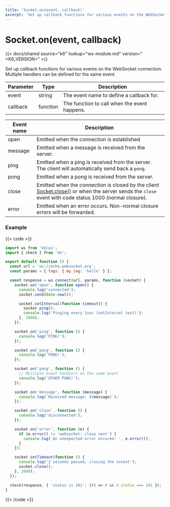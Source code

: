```yaml
---
title: 'Socket.on(event, callback)'
excerpt: 'Set up callback functions for various events on the WebSocket connection.'
---
```


# Socket.on(event, callback)

{{< docs/shared source="k6" lookup="ws-module.md" version="<K6_VERSION>" >}}

Set up callback functions for various events on the WebSocket connection. Multiple handlers can be defined for the same event.

| Parameter | Type     | Description                                  |
| --------- | -------- | -------------------------------------------- |
| event     | string   | The event name to define a callback for.     |
| callback  | function | The function to call when the event happens. |

| Event name | Description                                                                                                                                                                                        |
| ---------- | -------------------------------------------------------------------------------------------------------------------------------------------------------------------------------------------------- |
| open       | Emitted when the connection is established                                                                                                                                                         |
| message    | Emitted when a message is received from the server.                                                                                                                                                |
| ping       | Emitted when a ping is received from the server. The client will automatically send back a `pong`.                                                                                                 |
| pong       | Emitted when a pong is received from the server.                                                                                                                                                   |
| close      | Emitted when the connection is closed by the client [Socket.close()](https://grafana.com/docs/k6/<K6_VERSION>/javascript-api/k6-ws/socket/socket-close) or when the server sends the `close` event with code status 1000 (normal closure). |
| error      | Emitted when an error occurs. Non-normal closure errors will be forwarded.                                                                                                                         |

### Example

{{< code >}}

```javascript
import ws from 'k6/ws';
import { check } from 'k6';

export default function () {
  const url = 'ws://echo.websocket.org';
  const params = { tags: { my_tag: 'hello' } };

  const response = ws.connect(url, params, function (socket) {
    socket.on('open', function open() {
      console.log('connected');
      socket.send(Date.now());

      socket.setInterval(function timeout() {
        socket.ping();
        console.log('Pinging every 1sec (setInterval test)');
      }, 1000);
    });

    socket.on('ping', function () {
      console.log('PING!');
    });

    socket.on('pong', function () {
      console.log('PONG!');
    });

    socket.on('pong', function () {
      // Multiple event handlers on the same event
      console.log('OTHER PONG!');
    });

    socket.on('message', function (message) {
      console.log(`Received message: ${message}`);
    });

    socket.on('close', function () {
      console.log('disconnected');
    });

    socket.on('error', function (e) {
      if (e.error() != 'websocket: close sent') {
        console.log('An unexpected error occured: ', e.error());
      }
    });

    socket.setTimeout(function () {
      console.log('2 seconds passed, closing the socket');
      socket.close();
    }, 2000);
  });

  check(response, { 'status is 101': (r) => r && r.status === 101 });
}
```

{{< /code >}}
